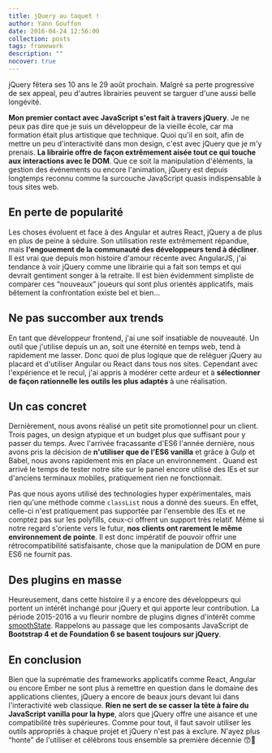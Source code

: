 ```yaml
---
title: jQuery au taquet !
author: Yann Gouffon
date: 2016-04-24 12:56:00
collection: posts
tags: framework
description: ""
nocover: true
---
```


jQuery fêtera ses 10 ans le 29 août prochain. Malgré sa perte progressive de sex appeal, peu d'autres librairies peuvent se targuer d'une aussi belle longévité.

**Mon premier contact avec JavaScript s'est fait à travers jQuery**. Je ne peux pas dire que je suis un développeur de la vieille école, car ma formation était plus artistique que technique. Quoi qu'il en soit, afin de mettre un peu d'interactivité dans mon design, c'est avec jQuery que je m'y prenais. **La librairie offre de façon extrêmement aisée tout ce qui touche aux interactions avec le DOM**. Que ce soit la manipulation d'éléments, la gestion des événements ou encore l'animation, jQuery est depuis longtemps reconnu comme la surcouche JavaScript quasis indispensable à tous sites web.

## En perte de popularité

Les choses évoluent et face à des Angular et autres React, jQuery a de plus en plus de peine à séduire. Son utilisation reste extrêmement répandue, mais **l'engouement de la communauté des développeurs tend à décliner**. Il est vrai que depuis mon histoire d'amour récente avec AngularJS, j'ai tendance à voir jQuery comme une librairie qui a fait son temps et qui devrait gentiment songer à la retraite. Il est bien évidemment simpliste de comparer ces “nouveaux” joueurs qui sont plus orientés applicatifs, mais bêtement la confrontation existe bel et bien...

## Ne pas succomber aux trends

En tant que développeur frontend, j'ai une soif insatiable de nouveauté. Un outil que j'utilise depuis un an, soit une éternité en temps web, tend à rapidement me lasser. Donc quoi de plus logique que de reléguer jQuery au placard et d'utiliser Angular ou React dans tous nos sites. Cependant avec l'expérience et le recul, j'ai appris à modérer cette ardeur et à **sélectionner de façon rationnelle les outils les plus adaptés** à une réalisation.

## Un cas concret

Dernièrement, nous avons réalisé un petit site promotionnel pour un client. Trois pages, un design atypique et un budget plus que suffisant pour y passer du temps. Avec l'arrivée fracassante d'ES6 l'année dernière, nous avons pris la décision de **n'utiliser que de l'ES6 vanilla** et grâce à Gulp et Babel, nous avons rapidement mis en place un environnement . Quand est arrivé le temps de tester notre site sur le panel encore utilisé des IEs et sur d'anciens terminaux mobiles, pratiquement rien ne fonctionnait.

Pas que nous ayons utilisé des technologies hyper expérimentales, mais rien qu'une méthode comme `classList` nous a donné des sueurs. En effet, celle-ci n'est pratiquement pas supportée par l'ensemble des IEs et ne comptez pas sur les polyfills, ceux-ci offrent un support très relatif. Même si notre regard s'oriente vers le futur, **nos clients ont rarement le même environnement de pointe**. Il est donc impératif de pouvoir offrir une rétrocompatibilité satisfaisante, chose que la manipulation de DOM en pure ES6 ne fournit pas.

## Des plugins en masse

Heureusement, dans cette histoire il y a encore des développeurs qui portent un intérêt inchangé pour jQuery et qui apporte leur contribution. La période 2015-2016 a vu fleurir nombre de plugins dignes d'intérêt comme [smoothState](https://github.com/miguel-perez/smoothState.js). Rappelons au passage que les composants JavaScript de **Bootstrap 4 et de Foundation 6 se basent toujours sur jQuery**.

## En conclusion

Bien que la suprématie des frameworks applicatifs comme React, Angular ou encore Ember ne sont plus à remettre en question dans le domaine des applications clientes, jQuery a encore de beaux jours devant lui dans l'interactivité web classique. **Rien ne sert de se casser la tête à faire du JavaScript vanilla pour la hype**, alors que jQuery offre une aisance et une compatibilité très supérieures. Comme pour tout, il faut savoir utiliser les outils appropriés à chaque projet et jQuery n'est pas à exclure. N'ayez plus “honte” de l'utiliser et célébrons tous ensemble sa première décennie :kissing_smiling_eyes::tada:
